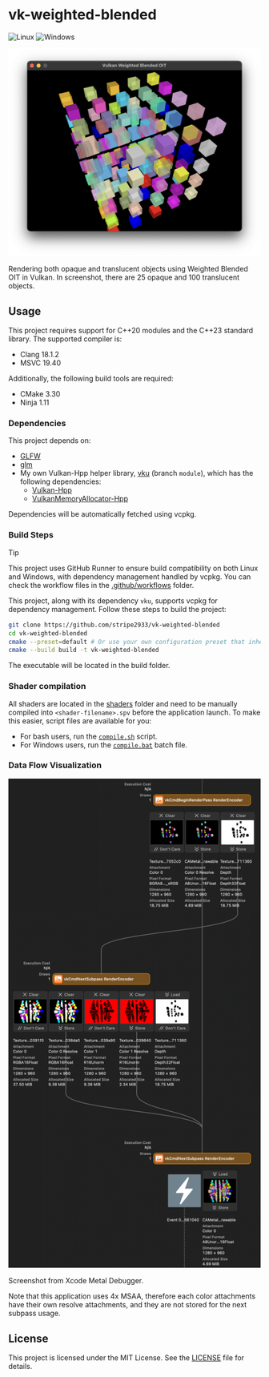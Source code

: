 # vk-weighted-blended

![Linux](https://github.com/stripe2933/vk-weighted-blended/actions/workflows/linux.yml/badge.svg)
![Windows](https://github.com/stripe2933/vk-weighted-blended/actions/workflows/windows.yml/badge.svg)

![Running screenshot](doc/images/running-screenshot.png)

Rendering both opaque and translucent objects using Weighted Blended OIT in Vulkan. In screenshot, there are 25 opaque and 100 translucent objects.

## Usage

This project requires support for C++20 modules and the C++23 standard library. The supported compiler is:
- Clang 18.1.2
- MSVC 19.40

Additionally, the following build tools are required:
- CMake 3.30
- Ninja 1.11

### Dependencies

This project depends on:
- [GLFW](https://github.com/glfw/glfw)
- [glm](https://github.com/g-truc/glm)
- My own Vulkan-Hpp helper library, [vku](https://github.com/stripe2933/vku/tree/module) (branch `module`), which has the following dependencies:
  - [Vulkan-Hpp](https://github.com/KhronosGroup/Vulkan-Hpp)
  - [VulkanMemoryAllocator-Hpp](https://github.com/YaaZ/VulkanMemoryAllocator-Hpp)

Dependencies will be automatically fetched using vcpkg.

### Build Steps

> [!TIP]
> This project uses GitHub Runner to ensure build compatibility on both Linux and Windows, with dependency management handled by vcpkg. You can check the workflow files in the [.github/workflows](.github/workflows) folder.

This project, along with its dependency `vku`, supports vcpkg for dependency management. Follow these steps to build the project:

```sh
git clone https://github.com/stripe2933/vk-weighted-blended
cd vk-weighted-blended
cmake --preset=default # Or use your own configuration preset that inherits from the "default" preset.
cmake --build build -t vk-weighted-blended
```

The executable will be located in the build folder.

### Shader compilation

All shaders are located in the [shaders](/shaders) folder and need to be manually compiled into `<shader-filename>.spv` before the application launch. To make this easier, script files are available for you:

- For bash users, run the [`compile.sh`](/shaders/compile.sh) script.
- For Windows users, run the [`compile.bat`](/shaders/compile.bat) batch file.

### Data Flow Visualization

![Data flow](doc/images/data-flow.png)

Screenshot from Xcode Metal Debugger.

Note that this application uses 4x MSAA, therefore each color attachments have their own resolve attachments, and they are not stored for the next subpass usage.

## License

This project is licensed under the MIT License. See the [LICENSE](LICENSE.txt) file for details.